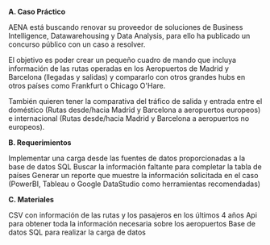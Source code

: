 **A. Caso Práctico**

AENA está buscando renovar su proveedor de soluciones de Business Intelligence, Datawarehousing y Data Analysis, para ello ha publicado un concurso público con un caso a resolver.

El objetivo es poder crear un pequeño cuadro de mando que incluya información de las rutas operadas en los Aeropuertos de Madrid y Barcelona (llegadas y salidas) y compararlo con otros grandes hubs en otros países como Frankfurt o Chicago O'Hare.

También quieren tener la comparativa del tráfico de salida y entrada entre el doméstico (Rutas desde/hacia Madrid y Barcelona a aeropuertos europeos) e internacional (Rutas desde/hacia Madrid y Barcelona a aeropuertos no europeos).

**B. Requerimientos**

Implementar una carga desde las fuentes de datos proporcionadas a la base de datos SQL
Buscar la información faltante para completar la tabla de países
Generar un reporte que muestre la información solicitada en el caso (PowerBI, Tableau o Google DataStudio como herramientas recomendadas)

**C. Materiales**

CSV con información de las rutas y los pasajeros en los últimos 4 años
Api para obtener toda la información necesaria sobre los aeropuertos
Base de datos SQL para realizar la carga de datos
